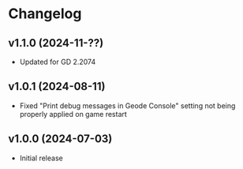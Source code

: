 # Changelog
## <cg>v1.1.0</c> (2024-11-??)
* Updated for GD 2.2074

## <cg>v1.0.1</c> (2024-08-11)
* Fixed "Print debug messages in Geode Console" setting not being properly applied on game restart

## <cg>v1.0.0</c> (2024-07-03)
* Initial release